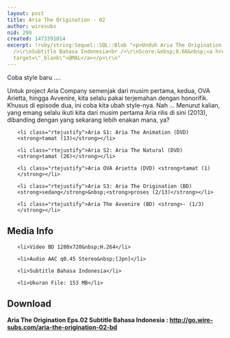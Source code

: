 ```yaml
---
layout: post
title: Aria The Origination - 02
author: wiresubs
nid: 299
created: 1473391014
excerpt: !ruby/string:Sequel::SQL::Blob "<p>Unduh Aria The Origination BD Eps.02<br
  />\r\nSubtitle Bahasa Indonesia<br />\r\nScore:&nbsp;8.66&nbsp;<a href=\"https://myanimelist.net/anime/3297/Aria_The_Origination\"
  target=\"_blank\">@MAL</a></p>\r\n"
---
```

<p class="rtecenter">Coba style baru ....</p>

<p class="rtejustify">Untuk project&nbsp;Aria Company semenjak dari musim pertama, kedua, OVA Arietta, hingga Avvenire,&nbsp;kita selalu pakai terjemahan dengan honorifik. Khusus di episode dua, ini coba kita ubah style-nya. Nah ...&nbsp;Menurut kalian, yang emang selalu ikuti kita dari musim pertama Aria rilis di sini (2013), dibanding dengan yang sekarang&nbsp;lebih enakan mana, ya?&nbsp;</p>

<ul>
	<li class="rtejustify">Aria S1: Aria The Animation (DVD) <strong>tamat (13)</strong></li>
	<li class="rtejustify">Aria S2: Aria The Natural (DVD) <strong>tamat (26)</strong></li>
	<li class="rtejustify">Aria OVA Arietta (DVD) <strong>tamat (1)</strong></li>
	<li class="rtejustify">Aria S3: Aria The Origination (BD) <strong>sedang</strong>&nbsp;<strong>proses (2/13)</strong></li>
	<li class="rtejustify">Aria The Avvenire (BD) <strong>- (1/3)</strong></li>
</ul>

<h2>Media Info</h2>

<ul>
	<li>Video BD 1280x720&nbsp;H.264</li>
	<li>Audio AAC q0.45 Stereo&nbsp;[Jpn]</li>
	<li>Subtitle Bahasa Indonesia</li>
	<li>Ukuran File: 153 MB</li>
</ul>

<h2>Download</h2>

<p><strong>Aria The Origination Eps.02&nbsp;Subtitle Bahasa</strong><strong>&nbsp;Indonesia<strong>&nbsp;:&nbsp;</strong><a href="http://go.wire-subs.com/aria-the-origination-02-bd" target="_blank">http://go.wire-subs.com/aria-the-origination-02-bd</a></strong></p>

